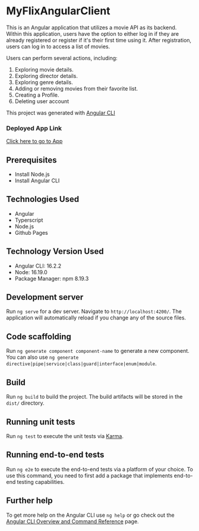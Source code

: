 # MyFlixAngularClient

This is an Angular application that utilizes a movie API as its backend. Within this application, users have the option to either log in if they are already registered or register if it's their first time using it. After registration, users can log in to access a list of movies.

Users can perform several actions, including:

1. Exploring movie details.
2. Exploring director details.
3. Exploring genre details.
4. Adding or removing movies from their favorite list.
5. Creating a Profile.
6. Deleting user account

This project was generated with [Angular CLI](https://github.com/angular/angular-cli)

### Deployed App Link

[Click here to go to App](https://manvi-ss.github.io/myflix-angular-app/)

## Prerequisites

- Install Node.js
- Install Angular CLI

## Technologies Used

- Angular
- Typerscript
- Node.js
- Github Pages

## Technology Version Used

- Angular CLI: 16.2.2
- Node: 16.19.0
- Package Manager: npm 8.19.3

## Development server

Run `ng serve` for a dev server. Navigate to `http://localhost:4200/`. The application will automatically reload if you change any of the source files.

## Code scaffolding

Run `ng generate component component-name` to generate a new component. You can also use `ng generate directive|pipe|service|class|guard|interface|enum|module`.

## Build

Run `ng build` to build the project. The build artifacts will be stored in the `dist/` directory.

## Running unit tests

Run `ng test` to execute the unit tests via [Karma](https://karma-runner.github.io).

## Running end-to-end tests

Run `ng e2e` to execute the end-to-end tests via a platform of your choice. To use this command, you need to first add a package that implements end-to-end testing capabilities.

## Further help

To get more help on the Angular CLI use `ng help` or go check out the [Angular CLI Overview and Command Reference](https://angular.io/cli) page.
